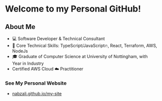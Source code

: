 # Welcome to my Personal GitHub!

## About Me

- 💻 Software Developer & Technical Consultant
- 💬 Core Technical Skills: TypeScript/JavaScript🔥, React, Terraform, AWS, NodeJs 
- 🎓 Graduate of Computer Science at University of Nottingham, with Year in Industry
- Certified AWS Cloud ☁️ Practitioner

### See My Personal Website
   - [nabzali.github.io/my-site](https://nabzali.github.io/my-site)
